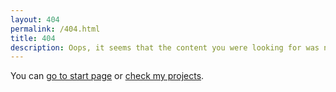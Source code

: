 ```yaml
---
layout: 404
permalink: /404.html
title: 404
description: Oops, it seems that the content you were looking for was not found! Enjoy a photo of my cat instead.
---
```


You can [go to start page](/) or [check my projects](/projects/).
